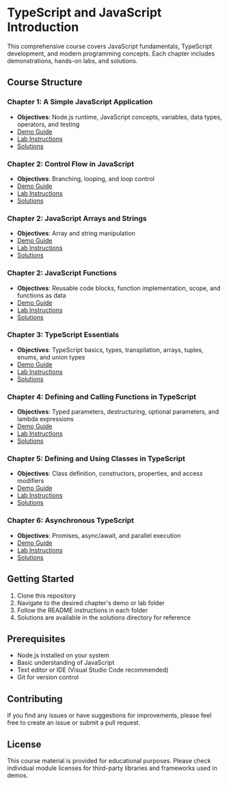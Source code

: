 # TypeScript and JavaScript Introduction

This comprehensive course covers JavaScript fundamentals, TypeScript development, and modern programming concepts. Each chapter includes demonstrations, hands-on labs, and solutions.

## Course Structure

### Chapter 1: A Simple JavaScript Application
- **Objectives**: Node.js runtime, JavaScript concepts, variables, data types, operators, and testing
- [Demo Guide](demos/basic-javascript/README.md)
- [Lab Instructions](labs/basic-javascript/README.md)
- [Solutions](/solutions/basic-javascript)

### Chapter 2: Control Flow in JavaScript
- **Objectives**: Branching, looping, and loop control
- [Demo Guide](demos/control-flow/README.md)
- [Lab Instructions](labs/control-flow/README.md)
- [Solutions](/solutions/control-flow)

### Chapter 2: JavaScript Arrays and Strings
- **Objectives**: Array and string manipulation
- [Demo Guide](demos/arrays-strings/README.md)
- [Lab Instructions](labs/arrays-strings/README.md)
- [Solutions](/solutions/arrays-strings)

### Chapter 2: JavaScript Functions
- **Objectives**: Reusable code blocks, function implementation, scope, and functions as data
- [Demo Guide](demos/functions/README.md)
- [Lab Instructions](labs/functions/README.md)
- [Solutions](/solutions/functions)

### Chapter 3: TypeScript Essentials
- **Objectives**: TypeScript basics, types, transpilation, arrays, tuples, enums, and union types
- [Demo Guide](demos/typescript-essentials/README.md)
- [Lab Instructions](labs/typescript-essentials/README.md)
- [Solutions](/solutions/typescript-essentials)

### Chapter 4: Defining and Calling Functions in TypeScript
- **Objectives**: Typed parameters, destructuring, optional parameters, and lambda expressions
- [Demo Guide](demos/typescript-functions/README.md)
- [Lab Instructions](labs/typescript-functions/README.md)
- [Solutions](/solutions/typescript-functions)

### Chapter 5: Defining and Using Classes in TypeScript
- **Objectives**: Class definition, constructors, properties, and access modifiers
- [Demo Guide](demos/typescript-classes/README.md)
- [Lab Instructions](labs/typescript-classes/README.md)
- [Solutions](/solutions/typescript-classes)

### Chapter 6: Asynchronous TypeScript
- **Objectives**: Promises, async/await, and parallel execution
- [Demo Guide](demos/typescript-async/README.md)
- [Lab Instructions](labs/typescript-async/README.md)
- [Solutions](/solutions/typescript-async)


## Getting Started

1. Clone this repository
2. Navigate to the desired chapter's demo or lab folder
3. Follow the README instructions in each folder
4. Solutions are available in the solutions directory for reference

## Prerequisites

- Node.js installed on your system
- Basic understanding of JavaScript
- Text editor or IDE (Visual Studio Code recommended)
- Git for version control

## Contributing

If you find any issues or have suggestions for improvements, please feel free to create an issue or submit a pull request.

## License

This course material is provided for educational purposes. Please check individual module licenses for third-party libraries and frameworks used in demos.

